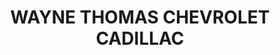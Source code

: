 ---
title: "WAYNE THOMAS CHEVROLET CADILLAC"
url: /asheboro/wayne-thomas-chevrolet-cadillac/
shop: car
---